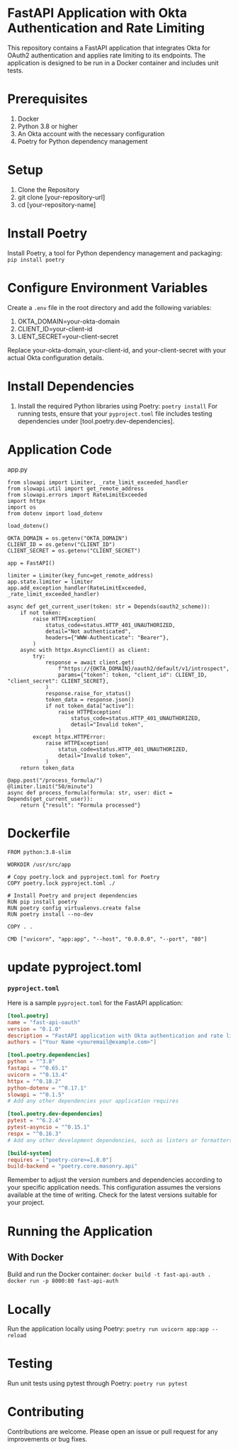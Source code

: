# FastAPI Application with Okta Authentication and Rate Limiting

This repository contains a FastAPI application that integrates Okta for OAuth2 authentication and applies rate limiting to its endpoints. The application is designed to be run in a Docker container and includes unit tests.

# Prerequisites
1. Docker
2. Python 3.8 or higher
3. An Okta account with the necessary configuration
4. Poetry for Python dependency management

# Setup
1. Clone the Repository
2. git clone [your-repository-url]
3. cd [your-repository-name]

# Install Poetry
Install Poetry, a tool for Python dependency management and packaging:
`pip install poetry`

# Configure Environment Variables
Create a `.env` file in the root directory and add the following variables:

1. OKTA_DOMAIN=your-okta-domain
2. CLIENT_ID=your-client-id
3. LIENT_SECRET=your-client-secret

Replace your-okta-domain, your-client-id, and your-client-secret with your actual Okta configuration details.

# Install Dependencies
1. Install the required Python libraries using Poetry:
`poetry install`
For running tests, ensure that your `pyproject.toml` file includes testing dependencies under [tool.poetry.dev-dependencies].

# Application Code
app.py
```from fastapi import FastAPI, Depends, HTTPException, status
from slowapi import Limiter, _rate_limit_exceeded_handler
from slowapi.util import get_remote_address
from slowapi.errors import RateLimitExceeded
import httpx
import os
from dotenv import load_dotenv

load_dotenv()

OKTA_DOMAIN = os.getenv("OKTA_DOMAIN")
CLIENT_ID = os.getenv("CLIENT_ID")
CLIENT_SECRET = os.getenv("CLIENT_SECRET")

app = FastAPI()

limiter = Limiter(key_func=get_remote_address)
app.state.limiter = limiter
app.add_exception_handler(RateLimitExceeded, _rate_limit_exceeded_handler)

async def get_current_user(token: str = Depends(oauth2_scheme)):
    if not token:
        raise HTTPException(
            status_code=status.HTTP_401_UNAUTHORIZED,
            detail="Not authenticated",
            headers={"WWW-Authenticate": "Bearer"},
        )
    async with httpx.AsyncClient() as client:
        try:
            response = await client.get(
                f"https://{OKTA_DOMAIN}/oauth2/default/v1/introspect",
                params={"token": token, "client_id": CLIENT_ID, "client_secret": CLIENT_SECRET},
            )
            response.raise_for_status()
            token_data = response.json()
            if not token_data["active"]:
                raise HTTPException(
                    status_code=status.HTTP_401_UNAUTHORIZED,
                    detail="Invalid token",
                )
        except httpx.HTTPError:
            raise HTTPException(
                status_code=status.HTTP_401_UNAUTHORIZED,
                detail="Invalid token",
            )
    return token_data

@app.post("/process_formula/")
@limiter.limit("50/minute")
async def process_formula(formula: str, user: dict = Depends(get_current_user)):
    return {"result": "Formula processed"}
```
# Dockerfile
```
FROM python:3.8-slim

WORKDIR /usr/src/app

# Copy poetry.lock and pyproject.toml for Poetry
COPY poetry.lock pyproject.toml ./

# Install Poetry and project dependencies
RUN pip install poetry
RUN poetry config virtualenvs.create false
RUN poetry install --no-dev

COPY . .

CMD ["uvicorn", "app:app", "--host", "0.0.0.0", "--port", "80"]
```
# update pyproject.toml
### `pyproject.toml`

Here is a sample `pyproject.toml` for the FastAPI application:

```toml
[tool.poetry]
name = "fast-api-oauth"
version = "0.1.0"
description = "FastAPI application with Okta authentication and rate limiting"
authors = ["Your Name <youremail@example.com>"]

[tool.poetry.dependencies]
python = "^3.8"
fastapi = "^0.65.1"
uvicorn = "^0.13.4"
httpx = "^0.18.2"
python-dotenv = "^0.17.1"
slowapi = "^0.1.5"
# Add any other dependencies your application requires

[tool.poetry.dev-dependencies]
pytest = "^6.2.4"
pytest-asyncio = "^0.15.1"
respx = "^0.16.3"
# Add any other development dependencies, such as linters or formatters

[build-system]
requires = ["poetry-core>=1.0.0"]
build-backend = "poetry.core.masonry.api"
````


Remember to adjust the version numbers and dependencies according to your specific application needs. This configuration assumes the versions available at the time of writing. Check for the latest versions suitable for your project.

# Running the Application
## With Docker
Build and run the Docker container:
`docker build -t fast-api-auth .`
`docker run -p 8000:80 fast-api-auth`

# Locally
Run the application locally using Poetry:
`poetry run uvicorn app:app --reload`

# Testing
Run unit tests using pytest through Poetry:
`poetry run pytest`

# Contributing
Contributions are welcome. Please open an issue or pull request for any improvements or bug fixes.




